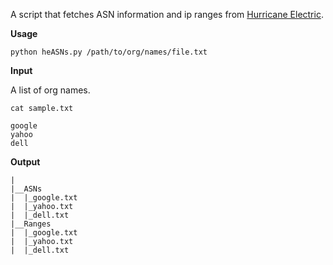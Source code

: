 A script that fetches ASN information and ip ranges from [Hurricane Electric](https://bgp.he.net.).

**Usage**
```
python heASNs.py /path/to/org/names/file.txt 
```
**Input**

A list of org names.

`cat sample.txt`
```
google
yahoo
dell
```

**Output**

```
|
|__ASNs
|  |_google.txt
|  |_yahoo.txt
|  |_dell.txt
|__Ranges
|  |_google.txt
|  |_yahoo.txt
|  |_dell.txt
```